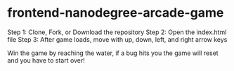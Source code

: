 frontend-nanodegree-arcade-game
===============================

Step 1: Clone, Fork, or Download the repository
Step 2: Open the index.html file
Step 3: After game loads, move with up, down, left, and right arrow keys

Win the game by reaching the water, if a bug hits you the game will reset and you have to start over!

